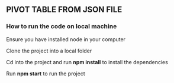 ## PIVOT TABLE FROM JSON FILE

### **How to run the code on local machine**

Ensure you have installed node in your computer

Clone the project into a local folder



Cd into the project and run **npm install** to install the dependencies

Run **npm start** to run the project